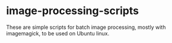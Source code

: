 # image-processing-scripts
These are simple scripts for batch image processing, mostly with imagemagick, to be used on Ubuntu linux.
